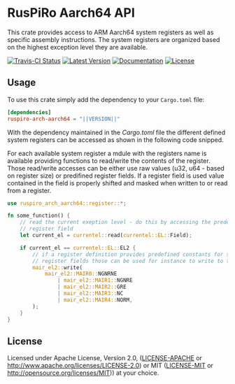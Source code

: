 # RusPiRo Aarch64 API

This crate provides access to ARM Aarch64 system registers as well as specific assembly instructions. The system registers are organized based on the highest exception level they are available.

[![Travis-CI Status](https://api.travis-ci.com/RusPiRo/ruspiro-arch-aarch64.svg?branch=release)](https://travis-ci.com/RusPiRo/ruspiro-arch-aarch64)
[![Latest Version](https://img.shields.io/crates/v/ruspiro-arch-aarch64.svg)](https://crates.io/crates/ruspiro-arch-aarch64)
[![Documentation](https://docs.rs/ruspiro-arch-aarch64/badge.svg)](https://docs.rs/ruspiro-arch-aarch64)
[![License](https://img.shields.io/crates/l/ruspiro-arch-aarch64.svg)](https://github.com/RusPiRo/ruspiro-arch-aarch64#license)

## Usage

To use this crate simply add the dependency to your ``Cargo.toml`` file:

```toml
[dependencies]
ruspiro-arch-aarch64 = "||VERSION||"
```

With the dependency maintained in the *Cargo.toml* file the different defined system registers can be accessed as shown in the following code snipped.

For each available system register a mdule with the registers name is available providing functions to read/write the contents of the register. Those read/write accesses can be either use raw values (u32, u64 - based on register size) or predifined register fields. If a register field is used value contained in the field is properly shifted and masked when written to or read from a register.

```rust
use ruspiro_arch_aarch64::register::*;

fn some_function() {
    // read the current exeption level - do this by accessing the predefined
    // register field
    let current_el = currentel::read(currentel::EL::Field);

    if current_el == currentel::EL::EL2 {
        // if a register definition provides predefined constants for specific
        // register fields those can be used for instance to write to the register
        mair_el2::write(
            mair_el2::MAIR0::NGNRNE
                | mair_el2::MAIR1::NGNRE
                | mair_el2::MAIR2::GRE
                | mair_el2::MAIR3::NC
                | mair_el2::MAIR4::NORM,
        );
    }
}
```

## License

Licensed under Apache License, Version 2.0, ([LICENSE-APACHE](LICENSE-APACHE) or http://www.apache.org/licenses/LICENSE-2.0) or MIT ([LICENSE-MIT](LICENSE-MIT) or http://opensource.org/licenses/MIT)) at your choice.
